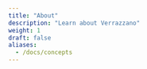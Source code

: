 ```yaml
---
title: "About"
description: "Learn about Verrazzano"
weight: 1
draft: false
aliases:
  - /docs/concepts
---
```

